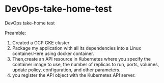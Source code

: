 # DevOps-take-home-test
DevOps take-home test

Preamble:
  1. Created a GCP GKE cluster
  2. Package my application with all its dependencies into a Linux container.Here using docker container.
  3. Then,create an API resource in Kubernetes where you specify the container image to use, the number of replicas to run, ports, volumes, update policy, configuration,      and other parameters.
  4. you register the API object with the Kubernetes API server.
